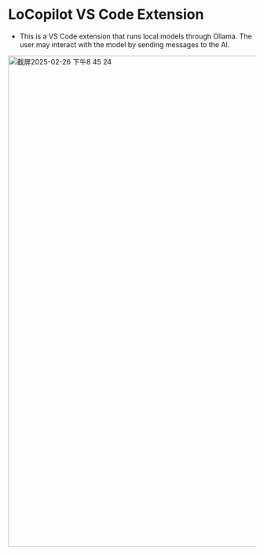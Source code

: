 # LoCopilot VS Code Extension
- This is a VS Code extension that runs local models through Ollama. The user may interact with the model by sending messages to the AI.

<img width="522" height="1000" alt="截屏2025-02-26 下午8 45 24" src="https://github.com/user-attachments/assets/511e951a-9275-46f7-bee7-c0a9cd8f9b71" />
